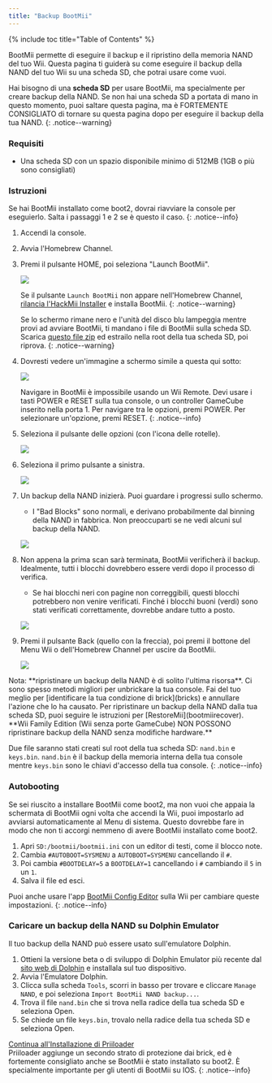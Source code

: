```yaml
---
title: "Backup BootMii"
---
```


{% include toc title="Table of Contents" %}

BootMii permette di eseguire il backup e il ripristino della memoria NAND del tuo Wii. Questa pagina ti guiderà su come eseguire il backup della NAND del tuo Wii su una scheda SD, che potrai usare come vuoi.

Hai bisogno di una **scheda SD** per usare BootMii, ma specialmente per creare backup della NAND. Se non hai una scheda SD a portata di mano in questo momento, puoi saltare questa pagina, ma è FORTEMENTE CONSIGLIATO di tornare su questa pagina dopo per eseguire il backup della tua NAND.
{: .notice--warning}

### Requisiti

* Una scheda SD con un spazio disponibile minimo di 512MB (1GB o più sono consigliati)

### Istruzioni

Se hai BootMii installato come boot2, dovrai riavviare la console per eseguierlo. Salta i passaggi 1 e 2 se è questo il caso.
{: .notice--info}

1. Accendi la console.
1. Avvia l'Homebrew Channel.
1. Premi il pulsante HOME, poi seleziona "Launch BootMii".

    ![](/images/bootmii/BootMii_HBC.png)

    Se il pulsante `Launch BootMii` non appare nell'Homebrew Channel, [rilancia l'HackMii Installer](hackmii) e installa BootMii.
    {: .notice--warning}

    Se lo schermo rimane nero e l'unità del disco blu lampeggia mentre provi ad avviare BootMii, ti mandano i file di BootMii sulla scheda SD. Scarica [questo file zip](/assets/files/bootmii_sd_files.zip) ed estrailo nella root della tua scheda SD, poi riprova.
    {: .notice--warning}

1. Dovresti vedere un'immagine a schermo simile a questa qui sotto:

    ![](/images/bootmii/BootMii_Main.png)

    Navigare in BootMii è impossibile usando un Wii Remote. Devi usare i tasti POWER e RESET sulla tua console, o un controller GameCube inserito nella porta 1. Per navigare tra le opzioni, premi POWER. Per selezionare un'opzione, premi RESET.
    {: .notice--info}

1. Seleziona il pulsante delle opzioni (con l'icona delle rotelle).

    ![](/images/bootmii/BootMii_Gears.png)

1. Seleziona il primo pulsante a sinistra.

    ![](/images/bootmii/BootMii_Backup.png)

1. Un backup della NAND inizierà. Puoi guardare i progressi sullo schermo.
    + I "Bad Blocks" sono normali, e derivano probabilmente dal binning della NAND in fabbrica. Non preoccuparti se ne vedi alcuni sul backup della NAND.

    ![](/images/bootmii/BootMii_NAND_Backup.png)

1. Non appena la prima scan sarà terminata, BootMii verificherà il backup. Idealmente, tutti i blocchi dovrebbero essere verdi dopo il processo di verifica.
    + Se hai blocchi neri con pagine non correggibili, questi blocchi potrebbero non venire verificati. Finché i blocchi buoni (verdi) sono stati verificati correttamente, dovrebbe andare tutto a posto.

    ![](/images/bootmii/BootMii_NAND_Backup_Verify.png)

1. Premi il pulsante Back (quello con la freccia), poi premi il bottone del Menu Wii o dell'Homebrew Channel per uscire da BootMii.

    ![](/images/bootmii/BootMii_Return.png)

<div id="restore-notice" class="notice" markdown="1">
Nota: **ripristinare un backup della NAND è di solito l'ultima risorsa**. Ci sono spesso metodi migliori per unbrickare la tua console.
Fai del tuo meglio per [identificare la tua condizione di brick](bricks) e annullare l'azione che lo ha causato.
Per ripristinare un backup della NAND dalla tua scheda SD, puoi seguire le istruzioni per [RestoreMii](bootmiirecover). **Wii Family Edition (Wii senza porte GameCube) NON POSSONO ripristinare backup della NAND senza modifiche hardware.**
</div>

Due file saranno stati creati sul root della tua scheda SD: `nand.bin` e `keys.bin`. `nand.bin` è il backup della memoria interna della tua console mentre `keys.bin` sono le chiavi d'accesso della tua console.
{: .notice--info}

### Autobooting

Se sei riuscito a installare BootMii come boot2, ma non vuoi che appaia la schermata di BootMii ogni volta che accendi la Wii, puoi impostarlo ad avviarsi automaticamente al Menu di sistema. Questo dovrebbe fare in modo che non ti accorgi nemmeno di avere BootMii installato come boot2.

1. Apri `SD:/bootmii/bootmii.ini` con un editor di testi, come il blocco note.
1. Cambia `#AUTOBOOT=SYSMENU` a `AUTOBOOT=SYSMENU` cancellando il `#`.
1. Poi cambia `#BOOTDELAY=5` a `BOOTDELAY=1` cancellando i `#` cambiando il `5` in un `1`.
1. Salva il file ed esci.

Puoi anche usare l'app [BootMii Config Editor](https://oscwii.org/library/app/BootMiiConfigurationEditor) sulla Wii per cambiare queste impostazioni.
{: .notice--info}

### Caricare un backup della NAND su Dolphin Emulator

Il tuo backup della NAND può essere usato sull'emulatore Dolphin.

1. Ottieni la versione beta o di sviluppo di Dolphin Emulator più recente dal [sito web di Dolphin](https://dolphin-emu.org/) e installala sul tuo dispositivo.
1. Avvia l'Emulatore Dolphin.
1. Clicca sulla scheda `Tools`, scorri in basso per trovare e cliccare `Manage NAND`, e poi seleziona `Import BootMii NAND backup...`.
1. Trova il file `nand.bin` che si trova nella radice della tua scheda SD e seleziona Open.
1. Se chiede un file `keys.bin`, trovalo nella radice della tua scheda SD e seleziona Open.

[Continua all'Installazione di Priiloader](priiloader)<br> Priiloader aggiunge un secondo strato di protezione dai brick, ed è fortemente consigliato anche se BootMii è stato installato su boot2. È specialmente importante per gli utenti di BootMii su IOS.
{: .notice--info}
